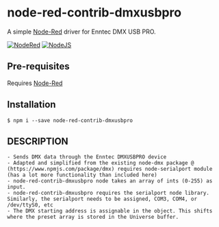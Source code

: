 # node-red-contrib-dmxusbpro

A simple [Node-Red](http://nodered.org) driver for Enntec DMX USB PRO.

[![NodeRed](https://img.shields.io/badge/Node--Red-0.16.2-red.svg)](http://nodered.org)
[![NodeJS](https://img.shields.io/badge/Node.js-6.10.2-brightgreen.svg)](https://nodejs.org)

## Pre-requisites

Requires [Node-Red](http://nodered.org)

## Installation

    $ npm i --save node-red-contrib-dmxusbpro

## DESCRIPTION

 	- Sends DMX data through the Enntec DMXUSBPRO device
    - Adapted and simplified from the existing node-dmx package @ (https://www.npmjs.com/package/dmx) requires node-serialport module (has a lot more functionality than included here)
    - node-red-contrib-dmxusbpro node takes an array of ints (0-255) as input.
    - node-red-contrib-dmxusbpro requires the serialport node library. Similarly, the serialport needs to be assigned, COM3, COM4, or /dev/ttyS0, etc
    - The DMX starting address is assignable in the object. This shifts where the preset array is stored in the Universe buffer.
